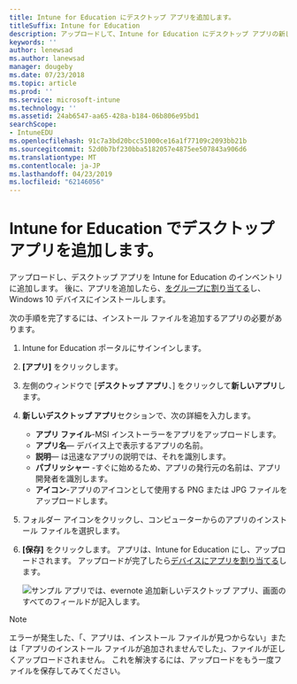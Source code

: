 ```yaml
---
title: Intune for Education にデスクトップ アプリを追加します。
titleSuffix: Intune for Education
description: アップロードして、Intune for Education にデスクトップ アプリの新しいファイルを追加する方法について説明します。
keywords: ''
author: lenewsad
ms.author: lanewsad
manager: dougeby
ms.date: 07/23/2018
ms.topic: article
ms.prod: ''
ms.service: microsoft-intune
ms.technology: ''
ms.assetid: 24ab6547-aa65-428a-b184-06b806e95bd1
searchScope:
- IntuneEDU
ms.openlocfilehash: 91c7a3bd20bcc51000ce16a1f77109c2093bb21b
ms.sourcegitcommit: 52d0b7bf230bba5182057e4875ee507843a906d6
ms.translationtype: MT
ms.contentlocale: ja-JP
ms.lasthandoff: 04/23/2019
ms.locfileid: "62146056"
---
```

# <a name="add-desktop-apps-in-intune-for-education"></a>Intune for Education でデスクトップ アプリを追加します。

アップロードし、デスクトップ アプリを Intune for Education のインベントリに追加します。 後に、アプリを追加したら、[をグループに割り当てる](install-apps.md)し、Windows 10 デバイスにインストールします。  

次の手順を完了するには、インストール ファイルを追加するアプリの必要があります。  

1. Intune for Education ポータルにサインインします。
2. **[アプリ]** をクリックします。
3. 左側のウィンドウで [**デスクトップ アプリ**、] をクリックして**新しいアプリ**します。
4. **新しいデスクトップ アプリ**セクションで、次の詳細を入力します。
   * **アプリ ファイル**-MSI インストーラーをアプリをアップロードします。
   * **アプリ名**— デバイス上で表示するアプリの名前。
   * **説明**— は迅速なアプリの説明では、それを識別します。
   * **パブリッシャー** -すぐに始めるため、アプリの発行元の名前は、アプリ開発者を識別します。
   * **アイコン**-アプリのアイコンとして使用する PNG または JPG ファイルをアップロードします。
5. フォルダー アイコンをクリックし、コンピューターからのアプリのインストール ファイルを選択します。 
6. **[保存]** をクリックします。 アプリは、Intune for Education にし、アップロードされます。 アップロードが完了したら[デバイスにアプリを割り当てる](install-apps.md)します。 

   ![サンプル アプリでは、evernote 追加新しいデスクトップ アプリ、画面のすべてのフィールドが記入します。](./media/apps-004-filled-out-desktop-app.png)  

> [!NOTE]
> エラーが発生した、「、アプリは、インストール ファイルが見つからない」または「アプリのインストール ファイルが追加されませんでした」、ファイルが正しくアップロードされません。 これを解決するには、アップロードをもう一度ファイルを保存してみてください。
